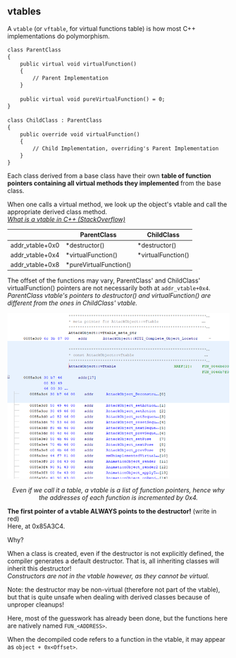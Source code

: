 ## vtables

A ``vtable`` (or ``vftable``, for virtual functions table) is how most C++ implementations do polymorphism.

```
class ParentClass
{
    public virtual void virtualFunction()
    {
        // Parent Implementation
    }

    public virtual void pureVirtualFunction() = 0;
}

class ChildClass : ParentClass
{
    public override void virtualFunction()
    {
        // Child Implementation, overriding's Parent Implementation
    } 
}
```

Each class derived from a base class have their own **table of function pointers containing all virtual methods they implemented** from the base class.

When one calls a virtual method, we look up the object's vtable and call the appropriate derived class method.
<br>*[What is a vtable in C++ (StackOverflow)](https://stackoverflow.com/a/3555290)*

|                 | ParentClass             | ChildClass          |
| --------------- | ----------------------- | ------------------- |
| addr_vtable+0x0 | \*destructor()          | \*destructor()      |
| addr_vtable+0x4 | \*virtualFunction()     | \*virtualFunction() |
| addr_vtable+0x8 | \*pureVirtualFunction() |                     |

The offset of the functions may vary, ParentClass' and ChildClass' virtualFunction() pointers are not necessarily both at ``addr_vtable+0x4``.
<br>*ParentClass vtable's pointers to destructor() and virtualFunction() are different from the ones in ChildClass' vtable.*

![](../images/vtable.png)
*<p align=center>Even if we call it a table, a vtable is a list of function pointers, hence why the addresses of each function is incremented by 0x4.</p>*

**The first pointer of a vtable ALWAYS points to the destructor!** (write in red)
<br>Here, at 0x85A3C4.

Why?

When a class is created, even if the destructor is not explicitly defined, the compiler generates a default destructor. That is, all inheriting classes will inherit this destructor!
<br>*Constructors are not in the vtable however, as they cannot be virtual.*

Note: the destructor may be non-virtual (therefore not part of the vtable), but that is quite unsafe when dealing with derived classes because of unproper cleanups!

Here, most of the guesswork has already been done, but the functions here are natively named ``FUN_<ADDRESS>``.

When the decompiled code refers to a function in the vtable, it may appear as ``object + 0x<Offset>``.